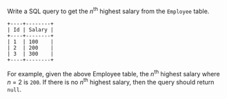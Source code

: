 Write a SQL query to get the *n*<sup>th</sup> highest salary from the `Employee` table.

```
+----+--------+
| Id | Salary |
+----+--------+
| 1  | 100    |
| 2  | 200    |
| 3  | 300    |
+----+--------+
```

For example, given the above Employee table, the *n*<sup>th</sup> highest salary where *n* = 2 is `200`. If there is no *n*<sup>th</sup> highest salary, then the query should return `null`.
